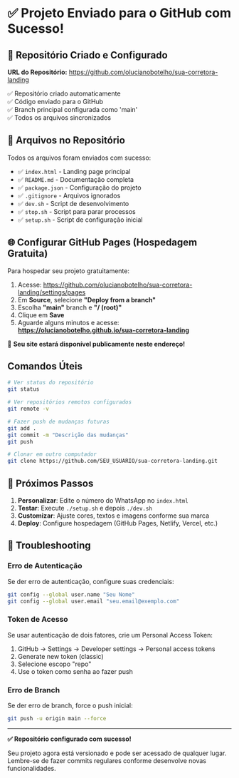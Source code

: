 # ✅ Projeto Enviado para o GitHub com Sucesso!

## 🎉 Repositório Criado e Configurado

**URL do Repositório:** https://github.com/olucianobotelho/sua-corretora-landing

✅ Repositório criado automaticamente  
✅ Código enviado para o GitHub  
✅ Branch principal configurada como 'main'  
✅ Todos os arquivos sincronizados  

## 📁 Arquivos no Repositório

Todos os arquivos foram enviados com sucesso:
- ✅ `index.html` - Landing page principal
- ✅ `README.md` - Documentação completa
- ✅ `package.json` - Configuração do projeto
- ✅ `.gitignore` - Arquivos ignorados
- ✅ `dev.sh` - Script de desenvolvimento
- ✅ `stop.sh` - Script para parar processos
- ✅ `setup.sh` - Script de configuração inicial

## 🌐 Configurar GitHub Pages (Hospedagem Gratuita)

Para hospedar seu projeto gratuitamente:

1. Acesse: https://github.com/olucianobotelho/sua-corretora-landing/settings/pages
2. Em **Source**, selecione **"Deploy from a branch"**
3. Escolha **"main"** branch e **"/ (root)"**
4. Clique em **Save**
5. Aguarde alguns minutos e acesse: **https://olucianobotelho.github.io/sua-corretora-landing**

🎯 **Seu site estará disponível publicamente neste endereço!**

## Comandos Úteis

```bash
# Ver status do repositório
git status

# Ver repositórios remotos configurados
git remote -v

# Fazer push de mudanças futuras
git add .
git commit -m "Descrição das mudanças"
git push

# Clonar em outro computador
git clone https://github.com/SEU_USUARIO/sua-corretora-landing.git
```

## 🎯 Próximos Passos

1. **Personalizar**: Edite o número do WhatsApp no `index.html`
2. **Testar**: Execute `./setup.sh` e depois `./dev.sh`
3. **Customizar**: Ajuste cores, textos e imagens conforme sua marca
4. **Deploy**: Configure hospedagem (GitHub Pages, Netlify, Vercel, etc.)

## 🔧 Troubleshooting

### Erro de Autenticação
Se der erro de autenticação, configure suas credenciais:

```bash
git config --global user.name "Seu Nome"
git config --global user.email "seu.email@exemplo.com"
```

### Token de Acesso
Se usar autenticação de dois fatores, crie um Personal Access Token:

1. GitHub → Settings → Developer settings → Personal access tokens
2. Generate new token (classic)
3. Selecione escopo "repo"
4. Use o token como senha ao fazer push

### Erro de Branch
Se der erro de branch, force o push inicial:

```bash
git push -u origin main --force
```

---

**✅ Repositório configurado com sucesso!**

Seu projeto agora está versionado e pode ser acessado de qualquer lugar. Lembre-se de fazer commits regulares conforme desenvolve novas funcionalidades.